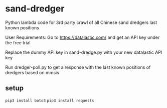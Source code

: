 # sand-dredger
Python lambda code for 3rd party crawl of all Chinese sand dredgers last known positions

User Requirements:
Go to https://datalastic.com/ and get an API key under the free trial

Replace the dummy API key in sand-dredge.py with your new datalastic API key

Run dredger-poll.py to get a response with the last known positions of dredgers based on mmsis


## setup
``` pip3 install boto3 ```
``` pip3 install requests ```

